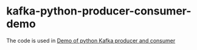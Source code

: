 # kafka-python-producer-consumer-demo
The code is used in [Demo of python Kafka producer and consumer](https://rokpoto.com/kafka-producer-consumer-in-python/)

